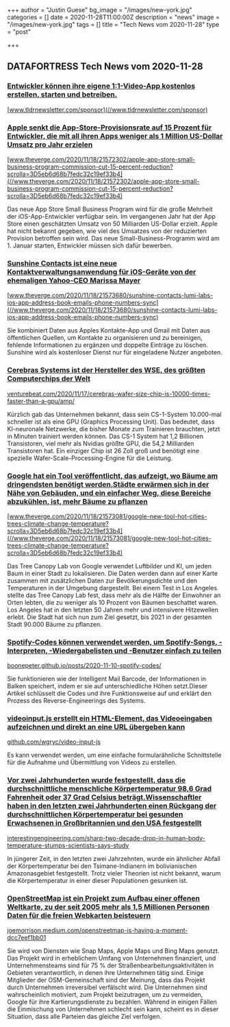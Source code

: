 +++
author = "Justin Guese"
bg_image = "/images/new-york.jpg"
categories = []
date = 2020-11-28T11:00:00Z
description = "news"
image = "/images/new-york.jpg"
tags = []
title = "Tech News vom 2020-11-28"
type = "post"

+++

        
## DATAFORTRESS Tech News vom 2020-11-28



### [Entwickler können ihre eigene 1:1-Video-App kostenlos erstellen, starten und betreiben.](//www.tldrnewsletter.com/sponsor)


[www.tldrnewsletter.com/sponsor](//www.tldrnewsletter.com/sponsor)





### [Apple senkt die App-Store-Provisionsrate auf 15 Prozent für Entwickler, die mit all ihren Apps weniger als 1 Million US-Dollar Umsatz pro Jahr erzielen](//www.theverge.com/2020/11/18/21572302/apple-app-store-small-business-program-commission-cut-15-percent-reduction?scrolla=3D5eb6d68b7fedc32c19ef33b4)


[www.theverge.com/2020/11/18/21572302/apple-app-store-small-business-program-commission-cut-15-percent-reduction?scrolla=3D5eb6d68b7fedc32c19ef33b4](//www.theverge.com/2020/11/18/21572302/apple-app-store-small-business-program-commission-cut-15-percent-reduction?scrolla=3D5eb6d68b7fedc32c19ef33b4)


Das neue App Store Small Business Program wird für die große Mehrheit der iOS-App-Entwickler verfügbar sein. Im vergangenen Jahr hat der App Store einen geschätzten Umsatz von 50 Milliarden US-Dollar erzielt. Apple hat nicht bekannt gegeben, wie viel des Umsatzes von der reduzierten Provision betroffen sein wird. Das neue Small-Business-Programm wird am 1. Januar starten, Entwickler müssen sich dafür bewerben.


### [Sunshine Contacts ist eine neue Kontaktverwaltungsanwendung für iOS-Geräte von der ehemaligen Yahoo-CEO Marissa Mayer](//www.theverge.com/2020/11/18/21573680/sunshine-contacts-lumi-labs-ios-app-address-book-emails-phone-numbers-sync)


[www.theverge.com/2020/11/18/21573680/sunshine-contacts-lumi-labs-ios-app-address-book-emails-phone-numbers-sync](//www.theverge.com/2020/11/18/21573680/sunshine-contacts-lumi-labs-ios-app-address-book-emails-phone-numbers-sync)


Sie kombiniert Daten aus Apples Kontakte-App und Gmail mit Daten aus öffentlichen Quellen, um Kontakte zu organisieren und zu bereinigen, fehlende Informationen zu ergänzen und doppelte Einträge zu löschen. Sunshine wird als kostenloser Dienst nur für eingeladene Nutzer angeboten.


### [Cerebras Systems ist der Hersteller des WSE, des größten Computerchips der Welt](//venturebeat.com/2020/11/17/cerebras-wafer-size-chip-is-10000-times-faster-than-a-gpu/amp/)


[venturebeat.com/2020/11/17/cerebras-wafer-size-chip-is-10000-times-faster-than-a-gpu/amp/](//venturebeat.com/2020/11/17/cerebras-wafer-size-chip-is-10000-times-faster-than-a-gpu/amp/)


Kürzlich gab das Unternehmen bekannt, dass sein CS-1-System 10.000-mal schneller ist als eine GPU (Graphics Processing Unit). Das bedeutet, dass KI-neuronale Netzwerke, die bisher Monate zum Trainieren brauchten, jetzt in Minuten trainiert werden können. Das CS-1 System hat 1,2 Billionen Transistoren, viel mehr als Nvidias größte GPU, die 54,2 Milliarden Transistoren hat. Ein einziger Chip ist 26 Zoll groß und benötigt eine spezielle Wafer-Scale-Processing-Engine für die Leistung.


### [Google hat ein Tool veröffentlicht, das aufzeigt, wo Bäume am dringendsten benötigt werden.Städte erwärmen sich in der Nähe von Gebäuden, und ein einfacher Weg, diese Bereiche abzukühlen, ist, mehr Bäume zu pflanzen](//www.theverge.com/2020/11/18/21573081/google-new-tool-hot-cities-trees-climate-change-temperature?scrolla=3D5eb6d68b7fedc32c19ef33b4)


[www.theverge.com/2020/11/18/21573081/google-new-tool-hot-cities-trees-climate-change-temperature?scrolla=3D5eb6d68b7fedc32c19ef33b4](//www.theverge.com/2020/11/18/21573081/google-new-tool-hot-cities-trees-climate-change-temperature?scrolla=3D5eb6d68b7fedc32c19ef33b4)


Das Tree Canopy Lab von Google verwendet Luftbilder und KI, um jeden Baum in einer Stadt zu lokalisieren. Die Daten werden dann auf einer Karte zusammen mit zusätzlichen Daten zur Bevölkerungsdichte und den Temperaturen in der Umgebung dargestellt. Bei einem Test in Los Angeles stellte das Tree Canopy Lab fest, dass mehr als die Hälfte der Einwohner an Orten lebten, die zu weniger als 10 Prozent von Bäumen beschattet waren. Los Angeles hat in den letzten 50 Jahren mehr und intensivere Hitzewellen erlebt. Die Stadt hat sich nun zum Ziel gesetzt, bis 2021 in der gesamten Stadt 90.000 Bäume zu pflanzen.


### [Spotify-Codes können verwendet werden, um Spotify-Songs, -Interpreten, -Wiedergabelisten und -Benutzer einfach zu teilen](//boonepeter.github.io/posts/2020-11-10-spotify-codes/)


[boonepeter.github.io/posts/2020-11-10-spotify-codes/](//boonepeter.github.io/posts/2020-11-10-spotify-codes/)


Sie funktionieren wie der Intelligent Mail Barcode, der Informationen in Balken speichert, indem er sie auf unterschiedliche Höhen setzt.Dieser Artikel schlüsselt die Codes und ihre Funktionsweise auf und erklärt den Prozess des Reverse-Engineerings des Systems.


### [videoinput.js erstellt ein HTML-Element, das Videoeingaben aufzeichnen und direkt an eine URL übergeben kann](//github.com/wgryc/video-input-js)


[github.com/wgryc/video-input-js](//github.com/wgryc/video-input-js)


Es kann verwendet werden, um eine einfache formularähnliche Schnittstelle für die Aufnahme und Übermittlung von Videos zu erstellen.


### [Vor zwei Jahrhunderten wurde festgestellt, dass die durchschnittliche menschliche Körpertemperatur 98,6 Grad Fahrenheit oder 37 Grad Celsius beträgt.Wissenschaftler haben in den letzten zwei Jahrhunderten einen Rückgang der durchschnittlichen Körpertemperatur bei gesunden Erwachsenen in Großbritannien und den USA festgestellt](//interestingengineering.com/sharp-two-decade-drop-in-human-body-temperature-stumps-scientists-says-study)


[interestingengineering.com/sharp-two-decade-drop-in-human-body-temperature-stumps-scientists-says-study](//interestingengineering.com/sharp-two-decade-drop-in-human-body-temperature-stumps-scientists-says-study)


In jüngerer Zeit, in den letzten zwei Jahrzehnten, wurde ein ähnlicher Abfall der Körpertemperatur bei den Tsimane-Indianern im bolivianischen Amazonasgebiet festgestellt. Trotz vieler Theorien ist nicht bekannt, warum die Körpertemperatur in einer dieser Populationen gesunken ist.


### [OpenStreetMap ist ein Projekt zum Aufbau einer offenen Weltkarte, zu der seit 2005 mehr als 1,5 Millionen Personen Daten für die freien Webkarten beisteuern](//joemorrison.medium.com/openstreetmap-is-having-a-moment-dcc7eef1bb01)


[joemorrison.medium.com/openstreetmap-is-having-a-moment-dcc7eef1bb01](//joemorrison.medium.com/openstreetmap-is-having-a-moment-dcc7eef1bb01)


Sie wird von Diensten wie Snap Maps, Apple Maps und Bing Maps genutzt. Das Projekt wird in erheblichem Umfang von Unternehmen finanziert, und Unternehmensteams sind für 75 % der Straßenbearbeitungsaktivitäten in Gebieten verantwortlich, in denen ihre Unternehmen tätig sind. Einige Mitglieder der OSM-Gemeinschaft sind der Meinung, dass das Projekt durch Unternehmen irreversibel verfälscht wird. Die Unternehmen sind wahrscheinlich motiviert, zum Projekt beizutragen, um zu vermeiden, Google für ihre Kartierungsdienste zu bezahlen. Während in einigen Fällen die Einmischung von Unternehmen schlecht sein kann, scheint es in dieser Situation, dass alle Parteien das gleiche Ziel verfolgen.